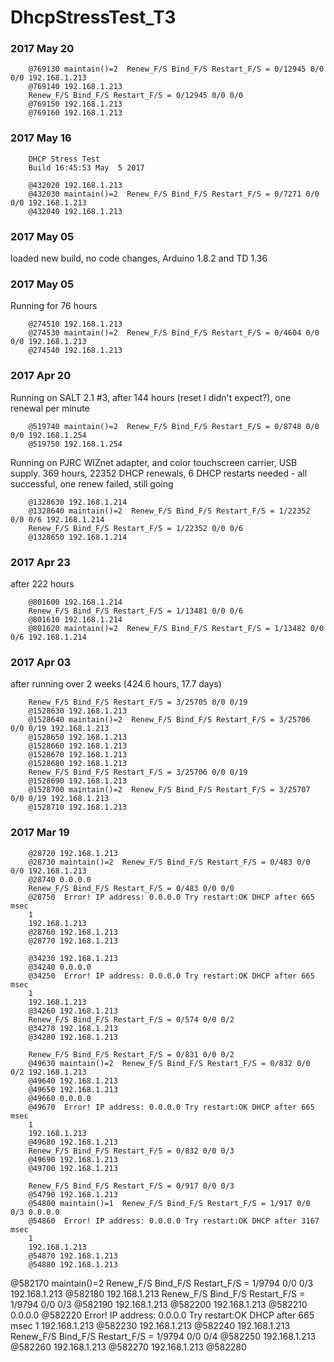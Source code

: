 # DhcpStressTest_T3 

### 2017 May 20
```
	@769130 maintain()=2  Renew_F/S Bind_F/S Restart_F/S = 0/12945 0/0 0/0 192.168.1.213
	@769140 192.168.1.213
	Renew_F/S Bind_F/S Restart_F/S = 0/12945 0/0 0/0
	@769150 192.168.1.213
	@769160 192.168.1.213
```

### 2017 May 16
```
	DHCP Stress Test
	Build 16:45:53 May  5 2017
	
	@432020 192.168.1.213
	@432030 maintain()=2  Renew_F/S Bind_F/S Restart_F/S = 0/7271 0/0 0/0 192.168.1.213
	@432040 192.168.1.213
```
### 2017 May 05
loaded new build, no code changes, Arduino 1.8.2 and TD 1.36

### 2017 May 05
Running for 76 hours
```
	@274510 192.168.1.213
	@274530 maintain()=2  Renew_F/S Bind_F/S Restart_F/S = 0/4604 0/0 0/0 192.168.1.213
	@274540 192.168.1.213
```

### 2017 Apr 20
Running on SALT 2.1 #3, after 144 hours (reset I didn't expect?), one renewal per minute
```
	@519740 maintain()=2  Renew_F/S Bind_F/S Restart_F/S = 0/8748 0/0 0/0 192.168.1.254
	@519750 192.168.1.254
```

Running on PJRC WIZnet adapter, and color touchscreen carrier, USB supply.
369 hours, 22352 DHCP renewals, 6 DHCP restarts needed - all successful, one renew failed, still going
```
	@1328630 192.168.1.214
	@1328640 maintain()=2  Renew_F/S Bind_F/S Restart_F/S = 1/22352 0/0 0/6 192.168.1.214
	Renew_F/S Bind_F/S Restart_F/S = 1/22352 0/0 0/6
	@1328650 192.168.1.214
```

### 2017 Apr 23 
after 222 hours
```
	@801600 192.168.1.214
	Renew_F/S Bind_F/S Restart_F/S = 1/13481 0/0 0/6
	@801610 192.168.1.214
	@801620 maintain()=2  Renew_F/S Bind_F/S Restart_F/S = 1/13482 0/0 0/6 192.168.1.214
```
### 2017 Apr 03 
after running over 2 weeks (424.6 hours, 17.7 days)
```
	Renew_F/S Bind_F/S Restart_F/S = 3/25705 0/0 0/19
	@1528630 192.168.1.213
	@1528640 maintain()=2  Renew_F/S Bind_F/S Restart_F/S = 3/25706 0/0 0/19 192.168.1.213
	@1528650 192.168.1.213
	@1528660 192.168.1.213
	@1528670 192.168.1.213
	@1528680 192.168.1.213
	Renew_F/S Bind_F/S Restart_F/S = 3/25706 0/0 0/19
	@1528690 192.168.1.213
	@1528700 maintain()=2  Renew_F/S Bind_F/S Restart_F/S = 3/25707 0/0 0/19 192.168.1.213
	@1528710 192.168.1.213
```

### 2017 Mar 19 
```
	@28720 192.168.1.213
	@28730 maintain()=2  Renew_F/S Bind_F/S Restart_F/S = 0/483 0/0 0/0 192.168.1.213
	@28740 0.0.0.0
	Renew_F/S Bind_F/S Restart_F/S = 0/483 0/0 0/0
	@28750  Error! IP address: 0.0.0.0 Try restart:OK DHCP after 665 msec
	1
	192.168.1.213
	@28760 192.168.1.213
	@28770 192.168.1.213

	@34230 192.168.1.213
	@34240 0.0.0.0
	@34250  Error! IP address: 0.0.0.0 Try restart:OK DHCP after 665 msec
	1
	192.168.1.213
	@34260 192.168.1.213
	Renew_F/S Bind_F/S Restart_F/S = 0/574 0/0 0/2
	@34270 192.168.1.213
	@34280 192.168.1.213

	Renew_F/S Bind_F/S Restart_F/S = 0/831 0/0 0/2
	@49630 maintain()=2  Renew_F/S Bind_F/S Restart_F/S = 0/832 0/0 0/2 192.168.1.213
	@49640 192.168.1.213
	@49650 192.168.1.213
	@49660 0.0.0.0
	@49670  Error! IP address: 0.0.0.0 Try restart:OK DHCP after 665 msec
	1
	192.168.1.213
	@49680 192.168.1.213
	Renew_F/S Bind_F/S Restart_F/S = 0/832 0/0 0/3
	@49690 192.168.1.213
	@49700 192.168.1.213

	Renew_F/S Bind_F/S Restart_F/S = 0/917 0/0 0/3
	@54790 192.168.1.213
	@54800 maintain()=1  Renew_F/S Bind_F/S Restart_F/S = 1/917 0/0 0/3 0.0.0.0
	@54860  Error! IP address: 0.0.0.0 Try restart:OK DHCP after 3167 msec
	1
	192.168.1.213
	@54870 192.168.1.213
	@54880 192.168.1.213

```
@582170 maintain()=2  Renew_F/S Bind_F/S Restart_F/S = 1/9794 0/0 0/3 192.168.1.213
@582180 192.168.1.213
Renew_F/S Bind_F/S Restart_F/S = 1/9794 0/0 0/3
@582190 192.168.1.213
@582200 192.168.1.213
@582210 0.0.0.0
@582220  Error! IP address: 0.0.0.0 Try restart:OK DHCP after 665 msec
1
192.168.1.213
@582230 192.168.1.213
@582240 192.168.1.213
Renew_F/S Bind_F/S Restart_F/S = 1/9794 0/0 0/4
@582250 192.168.1.213
@582260 192.168.1.213
@582270 192.168.1.213
@582280 